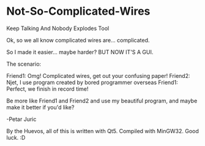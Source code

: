 # Not-So-Complicated-Wires
Keep Talking And Nobody Explodes Tool

Ok, so we all know complicated wires are... complicated. 

So I made it easier... maybe harder? BUT NOW IT'S A GUI.

The scenario:

Friend1: Omg! Complicated wires, get out your confusing paper!
Friend2: Njet, I use program created by bored programmer overseas
Friend1: Perfect, we finish in record time! 

Be more like Friend1 and Friend2 and use my beautiful program, and maybe make it better if you'd like?

-Petar Juric



By the Huevos, all of this is written with Qt5. Compiled with MinGW32. Good luck. :D
